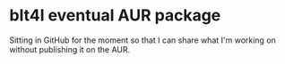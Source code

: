 # blt4l eventual AUR package

Sitting in GitHub for the moment so that I can share what I'm working on without publishing it on the AUR.
